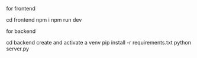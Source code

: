 for frontend

cd frontend
npm i
npm run dev

for backend 

cd backend
create and activate a venv
pip install -r requirements.txt
python server.py